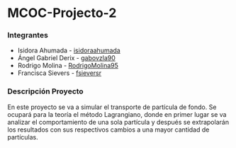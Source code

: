 # MCOC-Projecto-2
### Integrantes 
* Isidora Ahumada - [isidoraahumada](https://github.com/isidoraahumada)
* Ángel Gabriel Derix - [gabovzla90](https://github.com/gabovzla90)
* Rodrigo Molina - [RodrigoMolina95](https://github.com/RodrigoMolina95)
* Francisca Sievers - [fsieversr](https://github.com/fsieversr)
### Descripción Proyecto
En este proyecto se va a simular el transporte de partícula de fondo. Se ocupará para la teoría el método Lagrangiano, donde en primer lugar se va analizar el comportamiento de una sola partícula y después se extrapolarán los resultados con sus respectivos cambios a una mayor cantidad de partículas.

